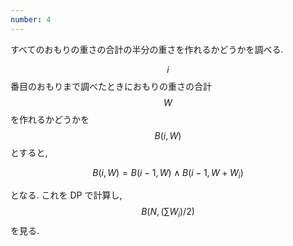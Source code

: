 ```yaml
---
number: 4
---
```

すべてのおもりの重さの合計の半分の重さを作れるかどうかを調べる.

$$ i $$ 番目のおもりまで調べたときにおもりの重さの合計 $$ W $$ を作れるかどうかを $$ B(i, W) $$ とすると,

$$
B(i, W) = B(i - 1, W) \land B(i - 1, W + W_i)
$$

となる. これを DP で計算し, $$ B(N, (\sum W_i)/2) $$ を見る.
